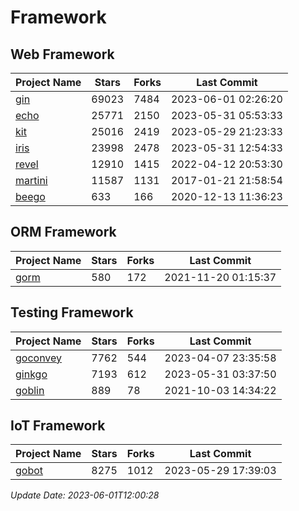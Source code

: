 # Framework

## Web Framework
| Project Name | Stars | Forks | Last Commit |
| ------------ | ----- | ----- | ----------- |
| [gin](https://github.com/gin-gonic/gin) | 69023 | 7484 | 2023-06-01 02:26:20 |
| [echo](https://github.com/labstack/echo) | 25771 | 2150 | 2023-05-31 05:53:33 |
| [kit](https://github.com/go-kit/kit) | 25016 | 2419 | 2023-05-29 21:23:33 |
| [iris](https://github.com/kataras/iris) | 23998 | 2478 | 2023-05-31 12:54:33 |
| [revel](https://github.com/revel/revel) | 12910 | 1415 | 2022-04-12 20:53:30 |
| [martini](https://github.com/go-martini/martini) | 11587 | 1131 | 2017-01-21 21:58:54 |
| [beego](https://github.com/astaxie/beego) | 633 | 166 | 2020-12-13 11:36:23 |

## ORM Framework
| Project Name | Stars | Forks | Last Commit |
| ------------ | ----- | ----- | ----------- |
| [gorm](https://github.com/jinzhu/gorm) | 580 | 172 | 2021-11-20 01:15:37 |

## Testing Framework
| Project Name | Stars | Forks | Last Commit |
| ------------ | ----- | ----- | ----------- |
| [goconvey](https://github.com/smartystreets/goconvey) | 7762 | 544 | 2023-04-07 23:35:58 |
| [ginkgo](https://github.com/onsi/ginkgo) | 7193 | 612 | 2023-05-31 03:37:50 |
| [goblin](https://github.com/franela/goblin) | 889 | 78 | 2021-10-03 14:34:22 |

## IoT Framework
| Project Name | Stars | Forks | Last Commit |
| ------------ | ----- | ----- | ----------- |
| [gobot](https://github.com/hybridgroup/gobot) | 8275 | 1012 | 2023-05-29 17:39:03 |

*Update Date: 2023-06-01T12:00:28*